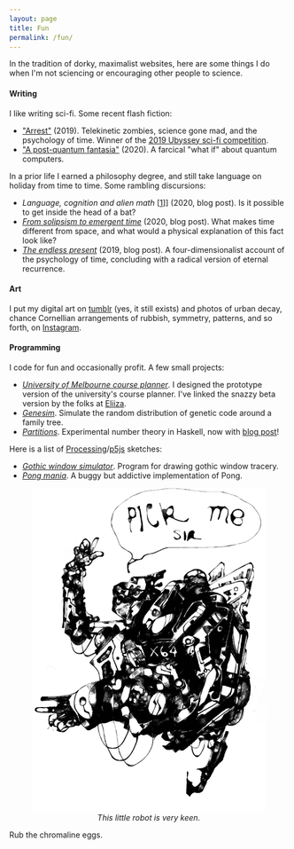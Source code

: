 ```yaml
---
layout: page
title: Fun
permalink: /fun/
---
```


In the tradition of dorky, maximalist websites, here are some things I
do when I'm not sciencing or encouraging other people to science.

#### Writing

I like writing sci-fi. Some recent flash fiction:

- ["Arrest"]({{hapax.github.io}}/assets/arrest.pdf) (2019). Telekinetic
zombies, science gone mad, and the psychology of time. Winner of the
[2019 Ubyssey sci-fi competition](https://www.ubyssey.ca/science/arrestee-sci-fi-winner-2019/).
- ["A post-quantum fantasia"]({{hapax.github.io}}/assets/pqf.pdf)
(2020). A farcical "what if" about quantum computers.

In a prior life I earned a philosophy degree, and still take language
on holiday from time to time. Some rambling discursions:

- *Language, cognition and alien math*
  [[1](https://hapax.github.io/philosophy/alien-maths-1/)]] (2020,
  blog post). Is it possible to get inside the head of a bat?
- [*From solipsism to emergent time*](https://hapax.github.io/physics/philosophy/emergent-time/)
  (2020, blog post). What makes time different from space, and what
  would a physical explanation of this fact look like?
- [*The endless present*](https://hapax.github.io/philosophy/physics/psychology-time/)
  (2019, blog post). A four-dimensionalist account of the psychology
  of time, concluding with a radical version of eternal recurrence.
<!-- - [*Cigarettes, hard labour, and a box full of money*](https://hapax.github.io/philosophy/prisoners/)
(2017, blog post). How decision problems, from the Prisoner's Dilemma
to smoking to betting against the Oracle of Delphi, are secretly
  related.
<!-- What nuclear war, smoking, and the Oracle of Delphi have in -->
<!-- common. -->

#### Art

I put my digital art on [tumblr](https://caedrix.tumblr.com/)
(yes, it still exists) and photos of urban decay, chance Cornellian
arrangements of rubbish, symmetry, patterns, and so forth, on
[Instagram](https://www.instagram.com/dr__abe/).

#### Programming

<!-- I code for fun and occasionally profit in [Python](https://www.python.org/)
(it's quick), [Haskell](https://www.haskell.org/) (it's beautiful) and
[Processing](https://processing.org/) (it's visual). -->
I code for fun and occasionally profit. A few small projects:

- [*University of Melbourne course planner*](https://students.unimelb.edu.au/your-course/manage-your-course/planning-your-course-and-subjects/faculty-course-planning-resources/course-planning-tools). I
  designed the prototype version of the university's course
  planner. I've linked the snazzy beta version by the folks at [Eliiza](https://eliiza.com.au/about/).
- [*Genesim*](https://github.com/hapax/genesim). Simulate the random
distribution of genetic code around a family tree.
- [*Partitions*](https://github.com/hapax/haskell-partitions). Experimental
  number theory in Haskell, now with [blog post](https://hapax.github.io/mathematics/programming/haskell-partition/)!

Here is a list of
[Processing](https://processing.org/)/[p5js](https://p5js.org/)
sketches:

- [*Gothic window simulator*](https://www.openprocessing.org/sketch/571835). Program for drawing gothic window tracery.
- [*Pong mania*](https://www.openprocessing.org/sketch/590092). A buggy but addictive implementation of Pong. <!-- of which I am
  inordinately proud.-->

<figure>
 <div style="text-align:center"><img src ="/images/x64.png" />
 <figcaption><i>This little robot is very keen.</i></figcaption>
 	 </div>
  </figure>

<!-- <figure>
 <div style="text-align:center"><img src ="/images/gothic-2.png" />
 <figcaption><i>The gothic window simulator.</i></figcaption>
 	 </div>
  </figure> -->

<div id="sketch-holder"></div>

Rub the chromaline eggs.

<html>
<head>

<script src="https://cdn.jsdelivr.net/npm/p5@1.1.9/lib/p5.js"></script>
<script>

int paddleLx;
int paddleLy;
int paddleRx;
int paddleRy;
float ballX;
float ballY;
float ballVx;
float ballVy;
int ballSize = 20;
int paddleWidth = 20;
int paddleHeight = 60;
int bigWidth = (ballSize + paddleWidth)/2;
int bigHeight = (ballSize + paddleHeight)/2;
int gameOn = 0;
int ticker = 0;
int LScore = 0;
int RScore = 0;

void restart() {
  paddleLx = 20;
  paddleLy = 200;
  paddleRx = 380;
  paddleRy = 200;
  ballX = paddleLx + ballSize;
  ballY = paddleRy;
  ballVx = 0;
  ballVy = 0;
  paddleLx = 20;
  paddleLy = 200;
  paddleRx = 380;
  paddleRy = 200;
}

void setup() {
  size(400, 400);
  background(0);
  restart();
  textSize(60);
  fill(255);
  text("PONG", 100, 160);
  text("MANIA", 120, 240);
  fill(0,0,255);
  text("PONG", 100+3, 160+3);
  text("MANIA", 120+3, 240+3);
}

void mousePressed() {
  if (gameOn == 0) {
    gameOn = 1;
    ballVx = 5;
  }
  else {
    restart();
    gameOn = 0;
  }
}

void update() {
  background(0);
  fill(255, 100);
  textSize(32);
  text(LScore, 10, 30);
  text(RScore, 360, 30);
    
  paddleLy = mouseY;
  ballX += ballVx;
  ballY += ballVy;
  
  ++ticker;
  
  paddleRy = int(ballY + 50*sin(sin((ballY + ticker)/30)));
  
  if (ballY < 0 || ballY > 400) {
    ballVy *= -1;
  }
  else if ((paddleLx - bigWidth < ballX) && (ballX < paddleLx + bigWidth) && (paddleLy - bigHeight < ballY) && (ballY < paddleLy + bigHeight)) {
    ballVy = ((ballY - paddleLy)/float(bigHeight))*4;
    ballVx *= -1;
    ballX += 1;
  }
  else if ((paddleRx - bigWidth < ballX) && (ballX < paddleRx + bigWidth) && (paddleRy - bigHeight < ballY) && (ballY < paddleRy + bigHeight)) {
    ballVy = ((ballY - paddleRy)/float(bigHeight))*4;
    ballVx *= -1;
    ballX -= 1;
  }
  else if (ballX < -2) {
    ballVx = ballVy = 0;
    textSize(32);
    text("You lose!", 200, 200);
    ++RScore;
    gameOn = 0;
    restart();
  }
  else if (ballX > 402) {
    ballVx = ballVy = 0;
    textSize(32);
    text("You win!", 200, 200);
    ++LScore;
    gameOn = 0;
    restart();
  }
}

void draw() {
  if (gameOn == 1) {
    update();
  }
  fill(255);
  rect(paddleLx-(paddleWidth/2), paddleLy-(paddleHeight/2), paddleWidth, paddleHeight);
  rect(paddleRx-(paddleWidth/2), paddleRy-(paddleHeight/2), paddleWidth, paddleHeight);
  ellipse(int(ballX), int(ballY), ballSize, ballSize);
}
</script>
</head>
</html>
